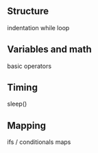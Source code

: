 
## Structure
indentation
while loop


## Variables and math
basic operators


## Timing
sleep()

## Mapping
ifs / conditionals
maps